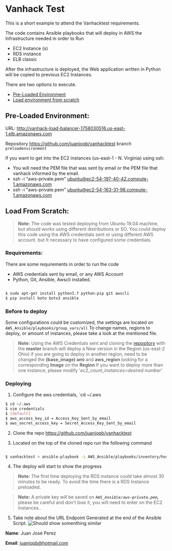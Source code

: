 # Vanhack Test


This is a short example to attend the Vanhacktest requirements.

The code contains Ansible playbooks that will deploy in AWS the Infrastructure needed in order to Run 
- EC2 Instance (s)
- RDS instance 
- ELB classic

After the infrastructure is deployed, the Web application written in Python will be copied to previous EC2 Instances.

  
There are two options to execute.
-  [Pre-Loaded Environment](#Pre-Loaded-Environment)
-  [Load environment from scratch](#Load-From-Scratch)

  

## Pre-Loaded Environment:

URL: http://vanhack-load-balancer-1758030516.us-east-1.elb.amazonaws.com

Repository https://github.com/juanjopb/vanhacktest branch `preloadenvironment`

  

If you want to get into the EC2 instances (us-east-1 - N. Virginia) using ssh:

- You will need the PEM file that was sent by email or the PEM file that vanhack informed by the email.
- ssh -i "aws-private.pem" ubuntu@ec2-54-197-40-42.compute-1.amazonaws.com
- ssh -i "aws-private.pem" ubuntu@ec2-54-163-31-98.compute-1.amazonaws.com

  
  

## Load From Scratch: 

>  **Note:** The code was tested deploying from Ubuntu 19.04 machine, but should works using different distributions or SO.
>  You could deploy this code using the AWS credentials sent or using different AWS account. but It necessary to have configured some credentials.


### Requirements:
There are some requirements in order to run the code 

- AWS credentials sent by email, or any AWS Account
- Python, Git, Ansible, Awscli installed.
```sh

$ sudo apt-get install python3.7 python-pip git awscli
$ pip install boto boto3 ansible

```

  

### Before to deploy

Some configurations could be customized, the settings are located on `AWS_Ansible/playbooks/group_vars/all`
To change names, regions to deploy, or amount of instances, please take a look at the mentioned file.
>  **Note:** Using the AWS Credentials sent and cloning the [repository](https://github.com/juanjopb/vanhacktest) with the **master** branch will deploy a New version in the Region (us-east-2 Ohio) if you are going to deploy in another region, need to be changed the **(base_image) ami** and **aws_region** looking for a corresponding **Image** on the **Region**
>  If you want to deploy more than one instance, please modify '*ec2_count_instances=desired number*'


### Deploying

1. Configure the aws credentials, `cd ~/.aws

```sh
$ cd ~/.aws
$ vim credentials
$ [default]
$ aws_access_key_id = Access_Key_Sent_by_email
$ aws_secret_access_key = Secret_Access_Key_Sent_by_email

```

2. Clone the repo https://github.com/juanjopb/vanhacktest

3. Located on the top of the cloned repo run the following command

```sh

$ vanhacktest > ansible-playbook -i AWS_Ansible/playbooks/inventory/hosts AWS_Ansible/playbooks/All-tasks.yml -e 'ansible_python_interpreter=/usr/bin/python3'

```
4. The deploy will start to show the progress 

>  **Note:** The first time deploying the RDS instance could take almost 30 minutes to be ready. To avoid the time there is a RDS Instance preloaded.

>  **Note:** A private key will be saved on ***`AWS_Ansible/aws-private.pem`,*** please be careful and don't lose it, you will need to enter on the EC2 Instances..

5. Take note about the URL Endpoint Generated at the end of the Ansible Script.
 ![Should show somenthing similar](https://vanhack-test.s3.amazonaws.com/Images/Ansible-Results.png)
 
  
**Name**: Juan José Perez

**Email**: juanjopb@hotmail.com

  
  
  
  